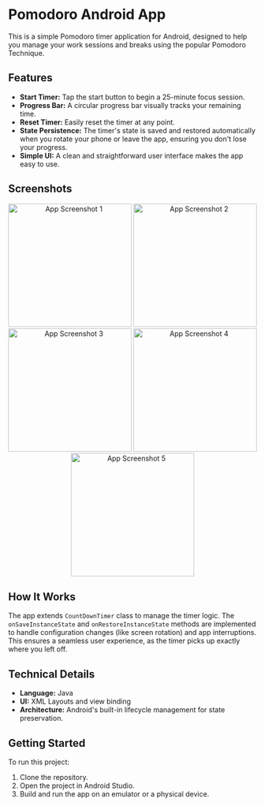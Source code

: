 
# Pomodoro Android App

This is a simple Pomodoro timer application for Android, designed to help you manage your work sessions and breaks using the popular Pomodoro Technique.

## Features

- **Start Timer:** Tap the start button to begin a 25-minute focus session.
- **Progress Bar:** A circular progress bar visually tracks your remaining time.
- **Reset Timer:** Easily reset the timer at any point.
- **State Persistence:** The timer's state is saved and restored automatically when you rotate your phone or leave the app, ensuring you don't lose your progress.
- **Simple UI:** A clean and straightforward user interface makes the app easy to use.

## Screenshots

<div align="center">
  <img src="https://github.com/user-attachments/assets/ae45d8bd-8d50-4892-b7c9-0e407fd0d5d6" alt="App Screenshot 1" width="250"/>
  <img src="https://github.com/user-attachments/assets/d53bf83b-ffac-4e41-8084-832827fcf861" alt="App Screenshot 2" width="250"/>
  <img src="https://github.com/user-attachments/assets/c12c19e2-2aff-420d-b6ba-bf856b974ac7" alt="App Screenshot 3" width="250"/>
  <img src="https://github.com/user-attachments/assets/1ff79c9b-9942-494c-a191-0fa4563f9222" alt="App Screenshot 4" width="250"/>
  <img src="https://github.com/user-attachments/assets/843083d7-7796-4fa1-8ed6-35bf0a612b90" alt="App Screenshot 5" width="250"/>
</div>


## How It Works

The app extends `CountDownTimer` class to manage the timer logic. The `onSaveInstanceState` and `onRestoreInstanceState` methods are implemented to handle configuration changes (like screen rotation) and app interruptions. This ensures a seamless user experience, as the timer picks up exactly where you left off.

## Technical Details

- **Language:** Java
- **UI:** XML Layouts and view binding
- **Architecture:** Android's built-in lifecycle management for state preservation.

## Getting Started

To run this project:
1. Clone the repository.
2. Open the project in Android Studio.
3. Build and run the app on an emulator or a physical device.

